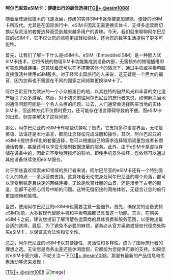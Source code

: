 **阿尔巴尼亚eSIM卡：便捷出行的最佳选择[[TG💪+ @esim1088](https://t.me/s/esim1088)]**

随着全球通信技术的飞速发展，传统的实体SIM卡逐渐被更加智能、便捷的eSIM卡所取代。尤其是在国际旅行中，eSIM卡因其无需更换实体卡、支持多运营商切换以及灵活的套餐选择而受到越来越多用户的青睐。今天，我们就来聊聊阿尔巴尼亚的eSIM卡，它不仅让您的旅程更加轻松愉快，还为您的数字生活提供了更多可能性。

首先，让我们了解一下什么是eSIM卡。eSIM（Embedded SIM）是一种嵌入式SIM卡技术，它将传统的物理SIM卡功能集成到设备内部，无需额外的物理插槽即可实现网络连接。这意味着您可以在不携带实体卡的情况下，通过手机或平板电脑直接激活并使用eSIM服务。对于经常出国旅行的人来说，这无疑是一个巨大的福音，因为您再也不需要在不同的国家之间频繁更换SIM卡了。

阿尔巴尼亚作为欧洲的一个小众旅游目的地，以其独特的自然风光和丰富的文化遗产吸引了众多游客。然而，对于初次前往阿尔巴尼亚的旅行者来说，如何解决当地的通信问题可能是一个令人头疼的问题。过去，人们通常会选择购买当地的实体SIM卡，但这种方式不仅费时费力，还可能存在语言障碍导致的不便。而eSIM卡的出现，则完美解决了这些问题。

那么，阿尔巴尼亚的eSIM卡有哪些优势呢？首先，它支持多种语言界面，无论是英语、法语还是本地语言，都能让您轻松完成注册和操作。其次，阿尔巴尼亚的eSIM卡提供多样化的套餐选择，您可以根据自己的需求选择短期流量包或者长期通话套餐，甚至还可以享受无限制数据流量的服务。此外，由于eSIM卡是虚拟存储在设备中的，因此它不受物理损坏的影响，即使手机意外摔坏，您依然可以通过其他设备继续使用eSIM服务。

对于那些喜欢探索未知领域的旅行者来说，阿尔巴尼亚的eSIM卡还有一个特别吸引人的特点——多运营商支持。这意味着无论您身处阿尔巴尼亚的哪个角落，都可以享受到稳定且快速的网络连接。无论是欣赏壮丽的山景，还是漫步于古老的街道，您都不必担心信号中断的问题。这种无缝衔接的网络体验，无疑会让您的旅行更加顺畅和愉悦。

当然，使用阿尔巴尼亚的eSIM卡也需要注意一些细节。首先，确保您的设备支持eSIM功能，大多数现代智能手机和平板电脑都已具备这一功能。其次，在购买eSIM卡之前，建议您提前了解清楚各运营商的具体资费和服务范围，以便做出最合适的选择。最后，为了避免不必要的麻烦，请务必从官方渠道或授权代理商处购买eSIM卡，以保证其合法性和安全性。

总之，阿尔巴尼亚的eSIM卡以其便捷性、灵活性和多样性，成为了国际旅行者的理想之选。无论您是商务出差还是休闲度假，它都能为您提供可靠的支持。如果您对eSIM卡感兴趣，不妨关注一下[TG💪+ @esim1088](https://t.me/s/esim1088)，那里有最新的产品信息和优惠活动等您来发现！

[[TG💪+ @esim1088](https://t.me/s/esim1088) ![Image](https://i.postimg.cc/4NQfJmqS/Snipaste-2025-05-13-00-14-12.png)]